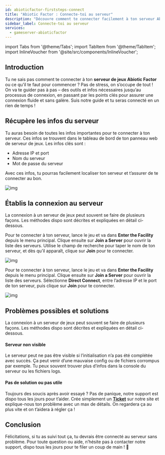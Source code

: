 ```yaml
---
id: abioticfactor-firststeps-connect
title: "Abiotic Factor : Connecte-toi au serveur"
description: "Découvre comment te connecter facilement à ton serveur Abiotic Factor et profite d’une expérience de jeu sans interruption → En savoir plus maintenant"
sidebar_label: Connecte-toi au serveur
services:
  - gameserver-abioticfactor
---
```


import Tabs from '@theme/Tabs';
import TabItem from '@theme/TabItem';
import InlineVoucher from '@site/src/components/InlineVoucher';


## Introduction
Tu ne sais pas comment te connecter à ton **serveur de jeux Abiotic Factor** ou ce qu’il te faut pour commencer ? Pas de stress, on s’occupe de tout ! On va te guider pas à pas – des outils et infos nécessaires jusqu’au processus de connexion, en passant par les points clés pour assurer une connexion fluide et sans galère. Suis notre guide et tu seras connecté en un rien de temps !

<InlineVoucher />



## Récupère les infos du serveur


Tu auras besoin de toutes les infos importantes pour te connecter à ton serveur. Ces infos se trouvent dans le tableau de bord de ton panneau web de serveur de jeux. Les infos clés sont :

- Adresse IP et port
- Nom du serveur
- Mot de passe du serveur 


Avec ces infos, tu pourras facilement localiser ton serveur et t’assurer de te connecter au bon.

![img](https://screensaver01.zap-hosting.com/index.php/s/xTPxqydRCDtFy2e/preview)

## Établis la connexion au serveur


La connexion à un serveur de jeux peut souvent se faire de plusieurs façons. Les méthodes dispo sont décrites et expliquées en détail ci-dessous.

<Tabs>
    <TabItem value="connect_solution_server_browser_ingame" label="Navigateur de serveurs (In game)" default>

Pour te connecter à ton serveur, lance le jeu et va dans **Enter the Facility** depuis le menu principal. Clique ensuite sur **Join a Server** pour ouvrir la liste des serveurs. Utilise le champ de recherche pour taper le nom de ton serveur, et dès qu’il apparaît, clique sur **Join** pour te connecter.

![img](https://screensaver01.zap-hosting.com/index.php/s/AScDLr65YwcAwBn/download)

</TabItem>

<TabItem value="connect_solution_server_direct" label="Connexion directe (In game)">

Pour te connecter à ton serveur, lance le jeu et va dans **Enter the Facility** depuis le menu principal. Clique ensuite sur **Join a Server** pour ouvrir la liste des serveurs. Sélectionne **Direct Connect**, entre l’adresse IP et le port de ton serveur, puis clique sur **Join** pour te connecter.

![img](https://screensaver01.zap-hosting.com/index.php/s/fdHHa5fNS2siR78/download)

</TabItem>


</Tabs>



## Problèmes possibles et solutions


La connexion à un serveur de jeux peut souvent se faire de plusieurs façons. Les méthodes dispo sont décrites et expliquées en détail ci-dessous.

#### Serveur non visible


Le serveur peut ne pas être visible si l’initialisation n’a pas été complétée avec succès. Ça peut venir d’une mauvaise config ou de fichiers corrompus par exemple. Tu peux souvent trouver plus d’infos dans la console du serveur ou les fichiers logs.



#### Pas de solution ou pas utile


Toujours des soucis après avoir essayé ? Pas de panique, notre support est dispo tous les jours pour t’aider. Crée simplement un **[Ticket](https://zap-hosting.com/en/customer/support/)** sur notre site et explique-nous ton problème avec un max de détails. On regardera ça au plus vite et on t’aidera à régler ça !

## Conclusion

Félicitations, si tu as suivi tout ça, tu devrais être connecté au serveur sans problème. Pour toute question ou aide, n’hésite pas à contacter notre support, dispo tous les jours pour te filer un coup de main ! 🙂




<InlineVoucher />